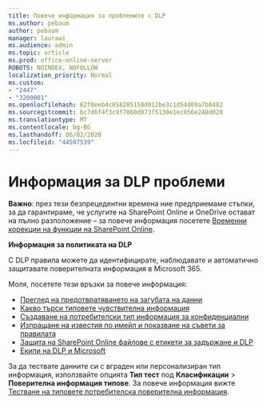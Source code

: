 ```yaml
---
title: Повече информация за проблемите с DLP
ms.author: pebaum
author: pebaum
manager: laurawi
ms.audience: admin
ms.topic: article
ms.prod: office-online-server
ROBOTS: NOINDEX, NOFOLLOW
localization_priority: Normal
ms.custom:
- "2447"
- "3200001"
ms.openlocfilehash: 62f0eeb4c058285158d012be3c1d54d09a7b8482
ms.sourcegitcommit: bc7d6f4f3c9f7060d073f5130e1ec856e248d020
ms.translationtype: MT
ms.contentlocale: bg-BG
ms.lasthandoff: 06/02/2020
ms.locfileid: "44507539"
---
```

# <a name="information-about-dlp-issues"></a>Информация за DLP проблеми

**Важно**: през тези безпрецедентни времена ние предприемаме стъпки, за да гарантираме, че услугите на SharePoint Online и OneDrive остават на пълно разположение – за повече информация посетете [Временни корекции на функции на SharePoint Online](https://aka.ms/ODSPAdjustments).

**Информация за политиката на DLP**

С DLP правила можете да идентифицирате, наблюдавате и автоматично защитавате поверителната информация в Microsoft 365.

Моля, посетете тези връзки за повече информация:

- [Преглед на предотвратяването на загубата на данни](https://docs.microsoft.com/microsoft-365/compliance/data-loss-prevention-policies)
- [Какво търси типовете чувствителна информация](https://docs.microsoft.com/microsoft-365/compliance/sensitive-information-type-entity-definitions)
- [Създаване на потребителски тип информация за конфиденциални](https://docs.microsoft.com/microsoft-365/compliance/create-a-custom-sensitive-information-type)
- [Изпращане на известия по имейл и показване на съвети за правилата](https://docs.microsoft.com/microsoft-365/compliance/use-notifications-and-policy-tips)
- [Защита на SharePoint Online файлове с етикети за задържане и DLP](https://docs.microsoft.com/microsoft-365/compliance/protect-sharepoint-online-files-with-office-365-labels-and-dlp)
- [Екипи на DLP и Microsoft](https://docs.microsoft.com/microsoft-365/compliance/dlp-microsoft-teams)

За да тествате данните си с вграден или персонализиран тип информация, използвайте опцията **Тип тест** под **Класификации**  >  **Поверителна информация типове**. За повече информация вижте [Тестване на типовете потребителска поверителна информация](https://docs.microsoft.com/microsoft-365/compliance/create-a-custom-sensitive-information-type#create-custom-sensitive-information-types-in-the-security--compliance-center).